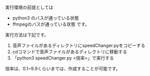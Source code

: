 実行環境の前提としては
* python3 のバスが通っている状態
* ffmpegのバスが通っている状態
です。

実行方法は下記です。
1. 音声ファイルがあるディレクトリにspeedChanger.pyをコピーする
2. cdコマンドで音声ファイルがあるディレクトリに移動する
3. 「python3 speedChanger.py <倍率>」で実行する

倍率は、0.1~9.9くらいまでは、作成することが可能です。
